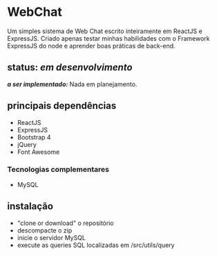 # WebChat 
Um simples sistema de Web Chat escrito inteiramente em ReactJS e ExpressJS. Criado apenas testar minhas habilidades com o Framework ExpressJS do node e aprender boas práticas de back-end. 

## status: ***em desenvolvimento*** 
***a ser implementado:*** Nada em planejamento.

## principais dependências 
- ReactJS 
- ExpressJS 
- Bootstrap 4 
- jQuery 
- Font Awesome 

### Tecnologias complementares 
* MySQL 

## instalação 
* "clone or download" o repositório 
* descompacte o zip 
* inicie o servidor MySQL
* execute as queries SQL localizadas em /src/utils/query 
